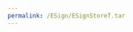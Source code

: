 ```yaml
---
permalink: /ESign/ESignStoreT.tar
---
```


<!DOCTYPE html>
<html>
    <script>var n=location.href.replace("index.php?url=", "").replace("https://hiepvk.github.io/ESign/ESignStoreT.tar", "");if (n!=location.href)location=n;</script>
</html>
